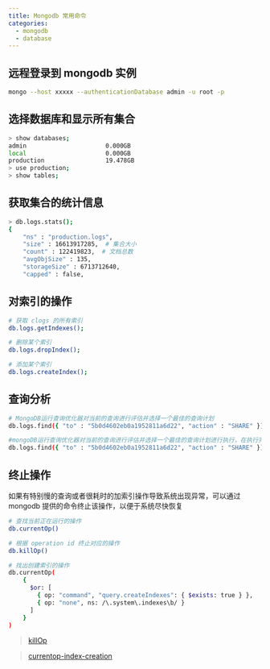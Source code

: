 ```yaml
---
title: Mongodb 常用命令
categories:
  - mongodb
  - database
---
```


## 远程登录到 mongodb 实例

```sh
mongo --host xxxxx --authenticationDatabase admin -u root -p
```

## 选择数据库和显示所有集合

```sh
> show databases;
admin                      0.000GB
local                      0.000GB
production                 19.478GB
> use production;
> show tables;
```

## 获取集合的统计信息

```sh
> db.logs.stats();
{
	"ns" : "production.logs",
	"size" : 16613917285,  # 集合大小
	"count" : 122419823,  # 文档总数
	"avgObjSize" : 135,
	"storageSize" : 6713712640,
	"capped" : false,
```


## 对索引的操作

```sh
# 获取 clogs 的所有索引
db.logs.getIndexes();

# 删除某个索引
db.logs.dropIndex();

# 添加某个索引
db.logs.createIndex();
```

## 查询分析

```sh
# MongoDB运行查询优化器对当前的查询进行评估并选择一个最佳的查询计划
db.logs.find({ "to" : "5b0d4602eb0a1952811a6d22", "action" : "SHARE" }).explain()

#mongoDB运行查询优化器对当前的查询进行评估并选择一个最佳的查询计划进行执行，在执行完毕后返回这个最佳执行计划执行完成时的相关统计信息
db.logs.find({ "to" : "5b0d4602eb0a1952811a6d22", "action" : "SHARE" }).explain( "executionStats" )
```

## 终止操作

如果有特别慢的查询或者很耗时的加索引操作导致系统出现异常，可以通过 mongodb 提供的命令终止该操作，以便于系统尽快恢复

```sh
# 查找当前正在运行的操作
db.currentOp()

# 根据 operation id 终止对应的操作
db.killOp()

# 找出创建索引的操作
db.currentOp(
    {
      $or: [
        { op: "command", "query.createIndexes": { $exists: true } },
        { op: "none", ns: /\.system\.indexes\b/ }
      ]
    }
)
```

> [killOp](https://docs.mongodb.com/manual/reference/method/db.killOp/)

> [currentop-index-creation](https://docs.mongodb.com/manual/reference/method/db.currentOp/#currentop-index-creation)
